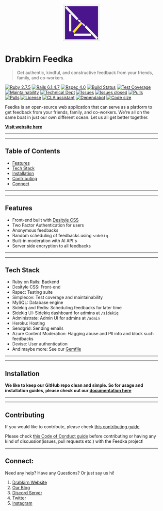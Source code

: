 <div align="center">
  <img src="https://github.com/drabkirn/feedka/raw/master/drabkirn-logo-120x120.png"/>
</div>

# Drabkirn Feedka

<!-- DONE: Add statement -->
> Get authentic, kindful, and constructive feedback from your friends, family, and co-workers.

<!-- DONE: Add languages, CI/CD, main frameworks used from shields.io. Example -->
[![Ruby 2.7.5](https://img.shields.io/badge/Ruby-v2.7.5-green.svg)](https://www.ruby-lang.org/en/)
[![Rails 6.1.4.7](https://img.shields.io/badge/Rails-v6.1.4.7-brightgreen.svg)](https://rubyonrails.org/)
[![Rspec 4.0](https://img.shields.io/badge/RSpec-v4.0-red.svg)](http://rspec.info/)
[![Build Status](https://travis-ci.org/drabkirn/feedka.svg?branch=master)](https://travis-ci.org/drabkirn/feedka)
[![Test Coverage](https://api.codeclimate.com/v1/badges/914eb5f6039700faec09/test_coverage)](https://codeclimate.com/github/drabkirn/feedka/test_coverage)
[![Maintainability](https://api.codeclimate.com/v1/badges/914eb5f6039700faec09/maintainability)](https://codeclimate.com/github/drabkirn/feedka/maintainability)
[![Technical Dept](https://img.shields.io/codeclimate/tech-debt/drabkirn/feedka)](https://codeclimate.com/github/drabkirn/feedka/trends/technical_debt)
[![Issues](https://img.shields.io/github/issues/drabkirn/feedka.svg)](https://github.com/drabkirn/feedka/issues)
[![Issues closed](https://img.shields.io/github/issues-closed/drabkirn/feedka.svg)](https://github.com/drabkirn/feedka/issues)
[![Pulls](https://img.shields.io/github/issues-pr/drabkirn/feedka.svg)](https://github.com/drabkirn/feedka/pulls)
[![Pulls](https://img.shields.io/github/issues-pr-closed/drabkirn/feedka.svg)](https://github.com/drabkirn/feedka/pulls)
[![License](https://img.shields.io/github/license/drabkirn/feedka.svg)](https://choosealicense.com/licenses/agpl-3.0/)
[![CLA assistant](https://cla-assistant.io/readme/badge/drabkirn/feedka)](https://cla-assistant.io/drabkirn/feedka)
[![Dependabot](https://badgen.net/dependabot/drabkirn/feedka?icon=dependabot)]()
[![Code size](https://img.shields.io/github/languages/code-size/drabkirn/feedka)]()

<!-- DONE: Full description -->
Feedka is an open-source web application that can serve as a platform to get feedback from your friends, family, and co-workers. We're all on the same boat in just our own different ocean. Let us all get better together.

<!-- DONE: Add website link here -->
**[Visit website here](https://go.cdadityang.xyz/feedka)**

-----
-----

## Table of Contents
- [Features](#features)
- [Tech Stack](#tech-stack)
- [Installation](#installation)
- [Contributing](#contributing)
- [Connect](#connect)

-----
-----

## Features
- Front-end built with [Desityle CSS](https://go.cdadityang.xyz/style)
- Two Factor Authentication for users
- Anonymous feedbacks
- Random scheduling of feedbacks using `sidekiq`
- Built-in moderation with AI API's
- Server side encryption to all feedbacks

-----
-----

## Tech Stack
- Ruby on Rails: Backend
- Desityle CSS: Front-end
- Rspec: Testing suite
- Simplecov: Test coverage and maintainability
- MySQL: Database engine
- Sidekiq and Redis: Scheduling feedbacks for later time
- Sidekiq UI: Sidekiq dashboard for admins at `/sidekiq`
- Administrate: Admin UI for admins at `/admin`
- Heroku: Hosting
- Sendgrid: Sending emails
- Azure Content Moderation: Flagging abuse and PII info and block such feedbacks
- Devise: User authentication
- And maybe more: See our [Gemfile](https://github.com/drabkirn/feedka/blob/master/Gemfile)

-----
-----

## Installation
<!-- TODO: Change these steps to mirror your repo's installation -->
**We like to keep our GitHub repo clean and simple. So for usage and installation guides, please check out our [documentation here](https://go.cdadityang.xyz/FdocsD)**

-----
-----

## Contributing
<!-- TODO: Change your repo's links for respective guides -->
If you would like to contribute, please check [this contributing guide](https://github.com/drabkirn/feedka/blob/master/CONTRIBUTING.md)

Please check [this Code of Conduct guide](https://github.com/drabkirn/feedka/blob/master/CODE_OF_CONDUCT.md) before contributing or having any kind of discussion(issues, pull requests etc.) with the Feedka project!

-----

## Connect:
Need any help? Have any Questions? Or just say us hi!

1. [Drabkirn Website](https://go.cdadityang.xyz/drab)
2. [Our Blog](https://go.cdadityang.xyz/blog)
3. [Discord Server](https://go.cdadityang.xyz/discord)
4. [Twitter](https://go.cdadityang.xyz/DtwtK)
5. [Instagram](https://go.cdadityang.xyz/DinsK)